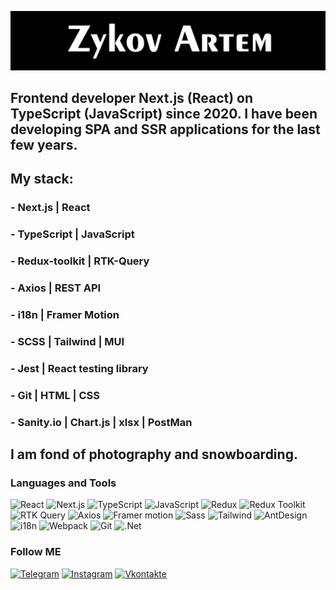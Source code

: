 [![Header](https://github.com/SkaterPunisher/SkaterPunisher/blob/main/assets/logo.png)](https://www.instagram.com/art_zykov/)

## Frontend developer Next.js (React) on TypeScript (JavaScript) since 2020. I have been developing SPA and SSR applications for the last few years.
## My stack: 
### - Next.js | React 
### - TypeScript | JavaScript 
### - Redux-toolkit | RTK-Query 
### - Axios | REST API 
### - i18n | Framer Motion
### - SCSS | Tailwind | MUI 
### - Jest | React testing library
### - Git | HTML | CSS
### - Sanity.io | Сhart.js | xlsx | PostMan

##  I am fond of photography and snowboarding.

### Languages and Tools
![React](https://img.shields.io/badge/<React>-000000?style=for-the-badge&logo=react)
![Next.js](https://img.shields.io/badge/<Next.js>-000000?style=for-the-badge&logo=next)
![TypeScript](https://img.shields.io/badge/<TypeScript>-000000?style=for-the-badge&logo=TypeScript)
![JavaScript](https://img.shields.io/badge/<JavaScript>-000000?style=for-the-badge&logo=JavaScript)
![Redux](https://img.shields.io/badge/<Redux>-000000?style=for-the-badge&logo=Redux)
![Redux Toolkit](https://img.shields.io/badge/<Redux_Toolkit>-000000?style=for-the-badge&logo=ReduxToolkit)
![RTK Query](https://img.shields.io/badge/<RTK_Query>-000000?style=for-the-badge&logo=RTK_Query)
![Axios](https://img.shields.io/badge/<Axios>-000000?style=for-the-badge&logo=Axios)
![Framer motion](https://img.shields.io/badge/<Framer_motion>-000000?style=for-the-badge&logo=Framermotion)
![Sass](https://img.shields.io/badge/<Sass>-000000?style=for-the-badge&logo=Sass)
![Tailwind](https://img.shields.io/badge/<Tailwind>-000000?style=for-the-badge&logo=Tailwind)
![AntDesign](https://img.shields.io/badge/<AntDesign>-000000?style=for-the-badge&logo=AntDesign)
![i18n](https://img.shields.io/badge/<i18n>-000000?style=for-the-badge&logo=i18n)
![Webpack](https://img.shields.io/badge/<Webpack>-000000?style=for-the-badge&logo=Webpack)
![Git](https://img.shields.io/badge/<Git>-000000?style=for-the-badge&logo=Git)
![.Net](https://img.shields.io/badge/<Framework>-000000?style=for-the-badge&logo=.net)

### Follow ME
[![Telegram](https://img.shields.io/badge/<Telegram>-000000?style=for-the-badge&logo=Telegram)](https://tlgg.ru/skaterpunisher)
[![Instagram](https://img.shields.io/badge/<Instagram>-000000?style=for-the-badge&logo=Instagram)](https://www.instagram.com/art_zykov/)
[![Vkontakte](https://img.shields.io/badge/<Vkontakte>-000000?style=for-the-badge&logo=Vk&)](https://vk.com/art_zykov)
